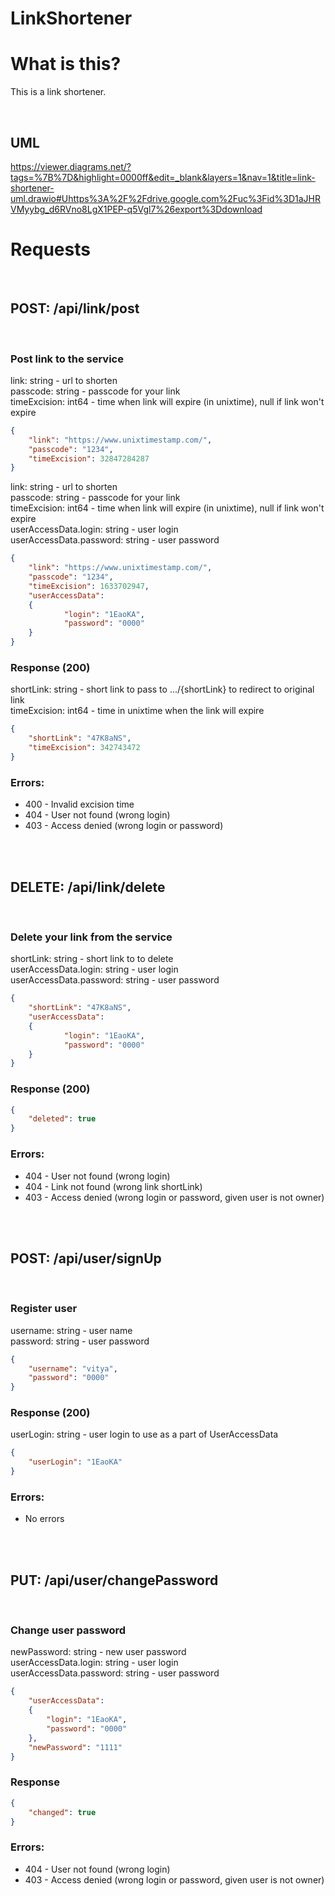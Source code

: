 # LinkShortener  

# What is this?
This is a link shortener.

<br/>

## UML
https://viewer.diagrams.net/?tags=%7B%7D&highlight=0000ff&edit=_blank&layers=1&nav=1&title=link-shortener-uml.drawio#Uhttps%3A%2F%2Fdrive.google.com%2Fuc%3Fid%3D1aJHRVMyybg_d6RVno8LgX1PEP-q5Vgl7%26export%3Ddownload

# Requests  

<br/>

## POST: /api/link/post  

<br/>

### Post link to the service  
link: string - url to shorten  
passcode: string - passcode for your link  
timeExcision: int64 - time when link will expire (in unixtime), null if link won't expire  
```json
{ 
  	"link": "https://www.unixtimestamp.com/",  
	"passcode": "1234",
  	"timeExcision": 32847284287 
}
```
  

link: string - url to shorten  
passcode: string - passcode for your link  
timeExcision: int64 - time when link will expire (in unixtime), null if link won't expire  
userAccessData.login: string - user login  
userAccessData.password: string - user password  
```json
{
	"link": "https://www.unixtimestamp.com/",
	"passcode": "1234",
 	"timeExcision": 1633702947,
  	"userAccessData": 
  	{
    		"login": "1EaoKA",	
    		"password": "0000"
  	}
}
```
  
  
### Response (200)
shortLink: string - short link to pass to .../{shortLink} to redirect to original link  
timeExcision: int64 - time in unixtime when the link will expire  
```json
{
	"shortLink": "47K8aNS",
	"timeExcision": 342743472
}
```
  
### Errors:
- 400 - Invalid excision time
- 404 - User not found (wrong login)
- 403 - Access denied (wrong login or password)


<br/><br/>

## DELETE: /api/link/delete  

<br/>

### Delete your link from the service  
shortLink: string - short link to to delete  
userAccessData.login: string - user login  
userAccessData.password: string - user password  
```json
{
	"shortLink": "47K8aNS",
  	"userAccessData": 
  	{
    		"login": "1EaoKA",
	    	"password": "0000"
  	}
}
```
  

### Response (200)
```json
{
	"deleted": true
}
```

### Errors:
- 404 - User not found (wrong login)
- 404 - Link not found (wrong link shortLink)
- 403 - Access denied (wrong login or password, given user is not owner)

<br/><br/>

## POST: /api/user/signUp

<br/>

### Register user  
username: string - user name  
password: string - user password  
```json
{
  	"username": "vitya",
  	"password": "0000"
}
```

### Response (200)
userLogin: string - user login to use as a part of UserAccessData  
```json
{
	"userLogin": "1EaoKA"
}
```

### Errors:
- No errors


<br/><br/>

## PUT: /api/user/changePassword

<br/>

### Change user password
newPassword: string - new user password  
userAccessData.login: string - user login  
userAccessData.password: string - user password  
```json
{
	"userAccessData":
	{
		"login": "1EaoKA",
		"password": "0000"
	},
	"newPassword": "1111"
}
```

### Response
```json
{
	"changed": true
}
```

### Errors:
- 404 - User not found (wrong login)
- 403 - Access denied (wrong login or password, given user is not owner)

